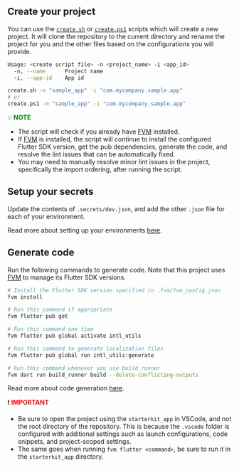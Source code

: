 ## Create your project

You can use the [`create.sh`](https://github.com/ERNI-Academy/starterkit-mobile-application-flutter/tree/main/scripts/create.sh) or [`create.ps1`](https://github.com/ERNI-Academy/starterkit-mobile-application-flutter/tree/main/scripts/create.ps1) scripts which will create a new project. It will clone the repository to the current directory and rename the project for you and the other files based on the configurations you will provide.

```sh
Usage: <create script file> -n <project_name> -i <app_id>
  -n, --name      Project name
  -i, --app-id    App id

create.sh -n "sample_app" -i "com.mycompany.sample.app"
# or
create.ps1 -n "sample_app" -i "com.mycompany.sample.app"
```
:bulb: **<span style="color: green">NOTE</span>**

- The script will check if you already have [FVM](https://fvm.app) installed.
- If [FVM](https://fvm.app) is installed, the script will continue to install the configured Flutter SDK version, get the pub dependencies, generate the code, and resolve the lint issues that can be automatically fixed.
- You may need to manually resolve minor lint issues in the project, specifically the import ordering, after running the script.

## Setup your secrets

Update the contents of `.secrets/dev.json`, and add the other `.json` file for each of your environment.

Read more about setting up your environments [here](environments).

## Generate code

Run the following commands to generate code. Note that this project uses [FVM](https://fvm.app) to manage its Flutter SDK versions.

```sh
# Install the Flutter SDK version specified in .fvm/fvm_config.json
fvm install

# Run this command if appropriate
fvm flutter pub get

# Run this command one time
fvm flutter pub global activate intl_utils

# Run this command to generate localization files
fvm flutter pub global run intl_utils:generate

# Run this command whenever you use build_runner
fvm dart run build_runner build --delete-conflicting-outputs
```

Read more about code generation [here](code-generation).

:exclamation: **<span style="color: red">IMPORTANT</span>**

- Be sure to open the project using the `starterkit_app` in VSCode, and not the root directory of the repository. This is because the `.vscode` folder is configured with additional settings such as launch configurations, code snippets, and project-scoped settings.
- The same goes when running `fvm flutter <command>`, be sure to run it in the `starterkit_app` directory.